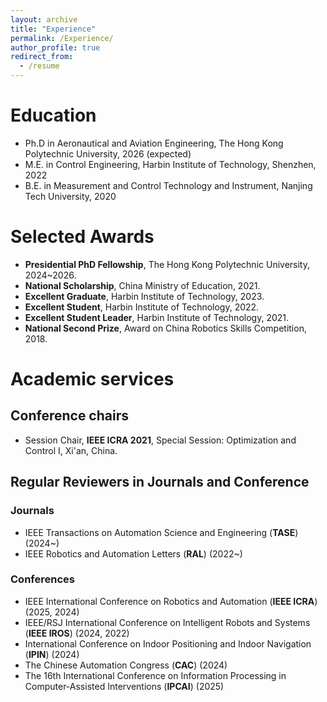 ```yaml
---
layout: archive
title: "Experience"
permalink: /Experience/
author_profile: true
redirect_from:
  - /resume
---
```


# Education
* Ph.D in Aeronautical and Aviation Engineering, The Hong Kong Polytechnic University, 2026 (expected)
* M.E. in Control Engineering, Harbin Institute of Technology, Shenzhen, 2022
* B.E. in Measurement and Control Technology and Instrument, Nanjing Tech University, 2020

# Selected Awards
* **Presidential PhD Fellowship**, The Hong Kong Polytechnic University, 2024~2026.
* **National Scholarship**, China Ministry of Education, 2021.
* **Excellent Graduate**, Harbin Institute of Technology, 2023.
* **Excellent Student**, Harbin Institute of Technology, 2022.
* **Excellent Student Leader**, Harbin Institute of Technology, 2021.
* **National Second Prize**, Award on China Robotics Skills Competition, 2018.
  
# Academic services
## Conference chairs
* Session Chair, **IEEE ICRA 2021**, Special Session: Optimization and Control I, Xi'an, China.

## Regular Reviewers in Journals and Conference
### Journals
* IEEE Transactions on Automation Science and Engineering (**TASE**) (2024~)
* IEEE Robotics and Automation Letters (**RAL**) (2022~)

### Conferences
* IEEE International Conference on Robotics and Automation (**IEEE ICRA**) (2025, 2024)
* IEEE/RSJ International Conference on Intelligent Robots and Systems (**IEEE IROS**) (2024, 2022)
* International Conference on Indoor Positioning and Indoor Navigation (**IPIN**) (2024)
* The Chinese Automation Congress (**CAC**) (2024)
* The 16th International Conference on Information Processing in Computer-Assisted Interventions (**IPCAI**) (2025)

